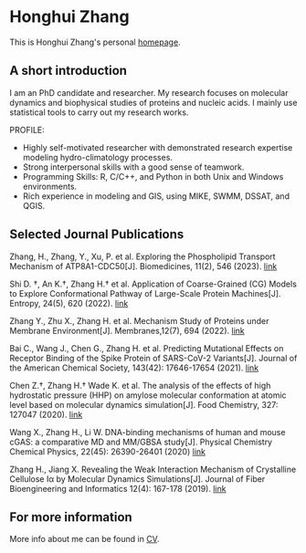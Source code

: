 # Honghui Zhang
This is Honghui Zhang's personal [homepage](https://honghui-zhang.github.io/).

## A short introduction
I am an PhD candidate and researcher. My research focuses on molecular dynamics and biophysical studies of proteins and nucleic acids. I mainly use statistical tools to carry out my research works.

PROFILE:
* Highly self-motivated researcher with demonstrated research expertise modeling hydro-climatology processes. 
* Strong interpersonal skills with a good sense of teamwork.
* Programming Skills: R, C/C++, and Python in both Unix and Windows environments.
* Rich experience in modeling and GIS, using MIKE, SWMM, DSSAT, and QGIS.


## Selected Journal Publications
Zhang, H., Zhang, Y., Xu, P. et al. Exploring the Phospholipid Transport Mechanism of ATP8A1-CDC50[J]. Biomedicines, 11(2), 546 (2023). [link]( https://doi.org/10.3390/biomedicines11020546)

Shi D. †, An K.†, Zhang H.† et al. Application of Coarse-Grained (CG) Models to Explore Conformational Pathway of Large-Scale Protein Machines[J]. Entropy, 24(5), 620 (2022). [link](https://doi.org/10.3390/e24050620)

Zhang Y., Zhu X., Zhang H. et al. Mechanism Study of Proteins under Membrane Environment[J]. Membranes,12(7), 694 (2022). [link](https://doi.org/10.3390/membranes12070694)

Bai C., Wang J., Chen G., Zhang H. et al. Predicting Mutational Effects on Receptor Binding of the Spike Protein of SARS-CoV-2 Variants[J]. Journal of the American Chemical Society, 143(42): 17646-17654 (2021).   [link](https://doi.org/10.1021/jacs.1c07965)

Chen Z.†, Zhang H.† Wade K. et al. The analysis of the effects of high hydrostatic pressure (HHP) on amylose molecular conformation at atomic level based on molecular dynamics simulation[J]. Food Chemistry, 327: 127047 (2020).   [link](https://doi.org/10.1016/j.foodchem.2020.127047)

Wang X., Zhang H., Li W. DNA-binding mechanisms of human and mouse cGAS: a comparative MD and MM/GBSA study[J]. Physical Chemistry Chemical Physics, 22(45): 26390-26401 (2020) [link](https://doi.org/10.1039/D0CP04162A)

Zhang H., Jiang X. Revealing the Weak Interaction Mechanism of Crystalline Cellulose Iα by Molecular Dynamics Simulations[J]. Journal of Fiber Bioengineering and Informatics 12(4): 167-178 (2019). [link](http://journal10.magtechjournal.com/Jwk_JoFBaI/EN/abstract/abstract528.shtml#)

## For more information
More info about me can be found in [CV](https://honghui-zhang.github.io/cv/).

